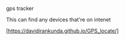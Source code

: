 gps tracker

This can find any devices that're on intenet 

[https://davidirankunda.github.io/GPS_locate/]
